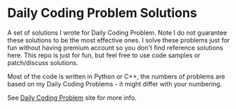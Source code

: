 # Daily Coding Problem Solutions

A set of solutions I wrote for Daily Coding Problem. Note I do not guarantee these solutions to be the most effective ones. I solve these problems just for fun without having premium account so you don't find reference solutions here. This repo is just for fun, but feel free to use code samples or patch/discuss solutions.

Most of the code is written in Python or C++, the numbers of problems are based on my Daily Coding Problems - it might differ with your numbering.

See [Daily Coding Problem](https://dailycodingproblem.com) site for more info.

